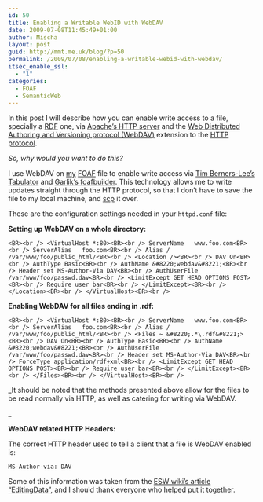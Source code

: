 ```yaml
---
id: 50
title: Enabling a Writable WebID with WebDAV
date: 2009-07-08T11:45:49+01:00
author: Mischa
layout: post
guid: http://mmt.me.uk/blog/?p=50
permalink: /2009/07/08/enabling-a-writable-webid-with-webdav/
itsec_enable_ssl:
  - "1"
categories:
  - FOAF
  - SemanticWeb
---
```

In this post I will describe how you can enable write access to a file, specially a <A HREF="http://www.w3.org/RDF/">RDF</a> one, via <A HREF="http://httpd.apache.org/">Apache’s HTTP server</a> and the <A HREF="http://en.wikipedia.org/wiki/WebDAV">Web Distributed Authoring and Versioning protocol (WebDAV)</a> extension to the <A HREF="http://www.w3.org/Protocols/">HTTP protocol</a>. 

_So, why would you want to do this?_ 

I use WebDAV on <A HREF="https://mmt.me.uk/blog/foaf.rdf#mischa">my</a> <A HREF="http://www.foaf-project.org/">FOAF</a> file to enable write access via <A HREF="http://www.w3.org/People/Berners-Lee/card#i">Tim Berners-Lee’s</a> <A HREF="http://www.w3.org/2005/ajar/tab.html">Tabulator</a> and <A HREF="http://foafbuilder.qdos.com/">Garlik’s foafbuilder</a>. This technology allows me to write updates straight through the HTTP protocol, so that I don’t have to save the file to my local machine, and <A HREF="http://en.wikipedia.org/wiki/Scp">scp</a> it over. 

These are the configuration settings needed in your `httpd.conf` file:

**Setting up WebDAV on a whole directory:**

`<BR><br />
<VirtualHost *:80><BR><br />
 ServerName   www.foo.com<BR><br />
 ServerAlias   foo.com<BR><br />
 Alias / /var/www/foo/public_html/<BR><br />
 <Location /><BR><br />
  DAV On<BR><br />
  AuthType Basic<BR><br />
  AuthName &#8220;webdav&#8221;<BR><br />
  Header set MS-Author-Via DAV<BR><br />
  AuthUserFile /var/www/foo/passwd.dav<BR><br />
  <LimitExcept GET HEAD OPTIONS POST><BR><br />
   Require user bar<BR><br />
  </LimitExcept><BR><br />
 </Location><BR><br />
</VirtualHost><BR><br />
` 

**Enabling WebDAV for all files ending in .rdf:**  
  
`<BR><br />
<VirtualHost *:80><BR><br />
 ServerName   www.foo.com<BR><br />
 ServerAlias   foo.com<BR><br />
 Alias / /var/www/foo/public_html/<BR><br />
 <Files ~ &#8220;.*\.rdf&#8221;><BR><br />
  DAV On<BR><br />
  AuthType Basic<BR><br />
  AuthName &#8220;webdav&#8221;<BR><br />
  AuthUserFile /var/www/foo/passwd.dav<BR><br />
  Header set MS-Author-Via DAV<BR><br />
  ForceType application/rdf+xml<BR><br />
  <LimitExcept GET HEAD OPTIONS POST><BR><br />
   Require user bar<BR><br />
  </LimitExcept><BR><br />
 </Files><BR><br />
</VirtualHost><BR><br />
` 

_It should be noted that the methods presented above allow for the files to be read normally via HTTP, as well as catering for writing via WebDAV.  
  
_ 

**WebDAV related HTTP Headers:** 

The correct HTTP header used to tell a client that a file is WebDAV enabled is: 

`MS-Author-via: DAV`

Some of this information was taken from the <A HREF="http://esw.w3.org/topic/EditingData">ESW wiki’s article “EditingData”</a>, and I should thank everyone who helped put it together.